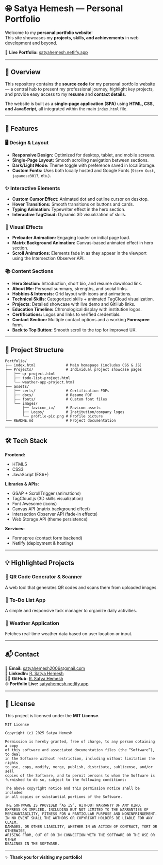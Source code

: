 # 🌐 Satya Hemesh — Personal Portfolio

Welcome to my **personal portfolio website**!  
This site showcases my **projects, skills, and achievements** in web development and beyond.

🔗 **Live Portfolio:** [satyahemesh.netlify.app](https://satyahemesh.netlify.app)

---

## 📖 Overview

This repository contains the **source code** for my personal portfolio website — a central hub to present my professional journey, highlight key projects, and provide easy access to my **resume** and **contact details**.

The website is built as a **single-page application (SPA)** using **HTML, CSS, and JavaScript**, all integrated within the main `index.html` file.

---

## 🚀 Features

### 🖥️ Design & Layout
- **Responsive Design:** Optimized for desktop, tablet, and mobile screens.  
- **Single-Page Layout:** Smooth scrolling navigation between sections.  
- **Dark/Light Mode:** Theme toggle with preference saved in localStorage.  
- **Custom Fonts:** Uses both locally hosted and Google Fonts (`Storm Gust`, `japanese3017`, etc.).

### ✨ Interactive Elements
- **Custom Cursor Effect:** Animated dot and outline cursor on desktop.  
- **Hover Transitions:** Smooth transitions on buttons and cards.  
- **Typing Animation:** Typewriter effect in the hero section.  
- **Interactive TagCloud:** Dynamic 3D visualization of skills.  

### 🌈 Visual Effects
- **Preloader Animation:** Engaging loader on initial page load.  
- **Matrix Background Animation:** Canvas-based animated effect in hero section.  
- **Scroll Animations:** Elements fade in as they appear in the viewport using the Intersection Observer API.  

### 📚 Content Sections
- **Hero Section:** Introduction, short bio, and resume download link.  
- **About Me:** Personal summary, strengths, and social links.  
- **Hobbies & Interests:** Grid layout with icons and animations.  
- **Technical Skills:** Categorized skills + animated TagCloud visualization.  
- **Projects:** Detailed showcase with live demo and GitHub links.  
- **Education Timeline:** Chronological display with institution logos.  
- **Certifications:** Logos and links to verified credentials.  
- **Contact Section:** Multiple contact options and a working **Formspree** form.  
- **Back to Top Button:** Smooth scroll to the top for improved UX.

---

## 📂 Project Structure

```
Portfolio/
├── index.html              # Main homepage (includes CSS & JS)
├── Projects/               # Individual project showcase pages
│   ├── qr-project.html
│   ├── todo-list-project.html
│   └── weather-app-project.html
├── assets/
│   ├── certs/              # Certification PDFs
│   ├── docs/               # Resume PDF
│   ├── fonts/              # Custom font files
│   └── images/
│       ├── favicon_io/     # Favicon assets
│       ├── Logos/          # Institution/company logos
│       └── profile-pic.png # Profile picture
└── README.md               # Project documentation
```

---

## 🛠️ Tech Stack

**Frontend:**  
- HTML5  
- CSS3  
- JavaScript (ES6+)

**Libraries & APIs:**  
- GSAP + ScrollTrigger (animations)  
- TagCloud.js (3D skills visualization)  
- Font Awesome (icons)  
- Canvas API (matrix background effect)  
- Intersection Observer API (fade-in effects)  
- Web Storage API (theme persistence)

**Services:**  
- Formspree (contact form backend)  
- Netlify (deployment & hosting)

---

## 💡 Highlighted Projects

### 🔹 QR Code Generator & Scanner
A web tool that generates QR codes and scans them from uploaded images.

### 🔹 To-Do List App
A simple and responsive task manager to organize daily activities.

### 🔹 Weather Application
Fetches real-time weather data based on user location or input.

---

## 📬 Contact

📧 **Email:** [satyahemesh2006@gmail.com](mailto:satyahemesh2006@gmail.com)  
💼 **LinkedIn:** [R. Satya Hemesh](https://linkedin.com/in/r-satya-hemesh)  
👨‍💻 **GitHub:** [R. Satya Hemesh](https://github.com/R-Satya-Hemesh)  
🌐 **Portfolio Live:** [satyahemesh.netlify.app](https://satyahemesh.netlify.app)

---

## 📜 License

This project is licensed under the **MIT License**.

```
MIT License

Copyright (c) 2025 Satya Hemesh

Permission is hereby granted, free of charge, to any person obtaining a copy
of this software and associated documentation files (the “Software”), to deal
in the Software without restriction, including without limitation the rights
to use, copy, modify, merge, publish, distribute, sublicense, and/or sell
copies of the Software, and to permit persons to whom the Software is
furnished to do so, subject to the following conditions:

The above copyright notice and this permission notice shall be included
in all copies or substantial portions of the Software.

THE SOFTWARE IS PROVIDED “AS IS”, WITHOUT WARRANTY OF ANY KIND,
EXPRESS OR IMPLIED, INCLUDING BUT NOT LIMITED TO THE WARRANTIES OF
MERCHANTABILITY, FITNESS FOR A PARTICULAR PURPOSE AND NONINFRINGEMENT.
IN NO EVENT SHALL THE AUTHORS OR COPYRIGHT HOLDERS BE LIABLE FOR ANY CLAIM,
DAMAGES, OR OTHER LIABILITY, WHETHER IN AN ACTION OF CONTRACT, TORT OR OTHERWISE,
ARISING FROM, OUT OF OR IN CONNECTION WITH THE SOFTWARE OR THE USE OR OTHER
DEALINGS IN THE SOFTWARE.
```

---

✨ **Thank you for visiting my portfolio!**
